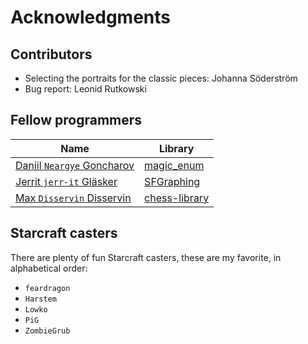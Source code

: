 # Acknowledgments

## Contributors

- Selecting the portraits for the classic pieces: Johanna Söderström
- Bug report: Leonid Rutkowski

## Fellow programmers

Name                                                     |Library
---------------------------------------------------------|---------------------------------------------------------------
[Daniil `Neargye` Goncharov](https://github.com/Neargye) |[magic_enum](https://github.com/Neargye/magic_enum)
[Jerrit `jerr-it` Gläsker](https://github.com/jerr-it)   |[SFGraphing](https://github.com/jerr-it/SFGraphing)
[Max `Disservin` Disservin](https://github.com/Disservin)|[chess-library](https://github.com/Disservin/chess-library.git)

## Starcraft casters

There are plenty of fun Starcraft casters,
these are my favorite, in alphabetical order:

- `feardragon`
- `Harstem`
- `Lowko`
- `PiG`
- `ZombieGrub`
